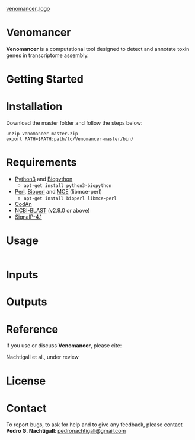 [venomancer_logo](/venomancer_logo.png)

Venomancer
==========
<!---[![Latest GitHub release](https://img.shields.io/github/release/pedronachtigall/Venomancer.svg)](https://github.com/pedronachtigall/Venomancer/releases/latest) -->
<!---[![DOI](https://zenodo.org/badge/DOI/10.5281/zenodo.3403273.svg)](https://doi.org/10.5281/zenodo.3403273) -->
<!---[![Published in Genome Biology](https://img.shields.io/badge/published%20in-Genome%20Biology-blue.svg)](https://doi.org/10.1101/gr.214270.116) -->

**Venomancer** is a computational tool designed to detect and annotate toxin genes in transcriptome assembly.

Getting Started
=================

# Installation

Download the master folder and follow the steps below:

```
unzip Venomancer-master.zip
export PATH=$PATH:path/to/Venomancer-master/bin/
```

# Requirements

- [Python3](https://www.python.org/) and [Biopython](https://biopython.org/wiki/Download)
  - ```apt-get install python3-biopython```
- [Perl](https://www.perl.org/), [Bioperl](https://bioperl.org/) and [MCE](https://metacpan.org/release/MCE) (libmce-perl)
  - ```apt-get install bioperl libmce-perl```
- [CodAn](https://github.com/pedronachtigall/CodAn/)
- [NCBI-BLAST](https://www.ncbi.nlm.nih.gov/books/NBK279671/) (v2.9.0 or above)
- [SignalP-4.1](http://www.cbs.dtu.dk/cgi-bin/sw_request?signalp+4.1)


# Usage

```

```

# Inputs


# Outputs


Reference
=========

If you use or discuss **Venomancer**, please cite:

Nachtigall et al., under review

License
=======

<!---[GNU GPLv3](https://www.gnu.org/licenses/gpl-3.0.html) -->

Contact
=======

To report bugs, to ask for help and to give any feedback, please contact **Pedro G. Nachtigall**: pedronachtigall@gmail.com

